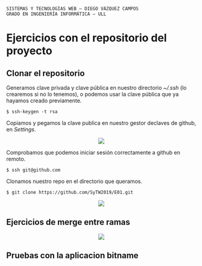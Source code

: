 ```
SISTEMAS Y TECNOLOGÍAS WEB — DIEGO VÁZQUEZ CAMPOS
GRADO EN INGENIERÍA INFORMÁTICA — ULL
```

# Ejercicios con el repositorio del proyecto
## Clonar el repositorio
Generamos clave privada y clave pública en nuestro directorio *~/.ssh* (lo crearemos si no lo tenemos), o podemos usar la clave pública que ya hayamos creado previamente.
```console
$ ssh-keygen -t rsa
```
Copiamos y pegamos la clave publica en nuestro gestor declaves de github, en *Settings*.
<p align="center">
  <img src="https://i.imgur.com/jp9RxGG.png?1"/>
</p>

Comprobamos que podemos iniciar sesión correctamente a github en remoto.

```console
$ ssh git@github.com
```
Clonamos nuestro repo en el directorio que queramos.

```console
$ git clone https://github.com/SyTW2019/E01.git
```
<p align="center">
  <img src="https://i.imgur.com/y5SI6AZ.png"/>
</p>

## Ejercicios de merge entre ramas
<p align="center">
  <img src="https://i.imgur.com/RfjtTWL.png"/>
</p>


## Pruebas con la aplicacion bitname
